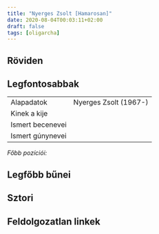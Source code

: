 ```yaml
---
title: "Nyerges Zsolt [Hamarosan]"
date: 2020-08-04T00:03:11+02:00
draft: false
tags: [oligarcha]
---
```


## Röviden

## Legfontosabbak

|                           |                                                                    |
| :---                      | :----                                                              |
| Alapadatok                | Nyerges Zsolt (1967-)                                              |
| Kinek a kije              |                                                                    |
| Ismert becenevei          |                                                                    |
| Ismert gúnynevei          |                                                                    |

*Főbb pozíciói:*


## Legfőbb bűnei

## Sztori

## Feldolgozatlan linkek
